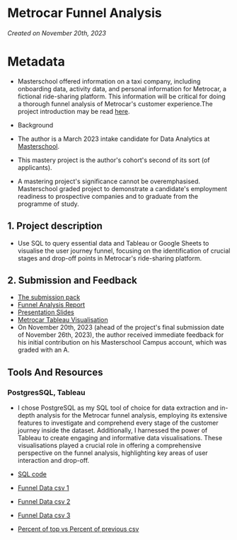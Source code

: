 # Metrocar Funnel Analysis

###### Created  on November 20th, 2023
# Metadata
* Masterschool offered information on a taxi company, including onboarding data, activity data, and personal information for Metrocar, a fictional ride-sharing platform. This information will be critical for doing a thorough funnel analysis of Metrocar's customer experience.The project introduction may be read [here](https://cms.master.school/cms-january-2023/0204/elements-2/project-overview-funnel-analysis-mastery-project).

* Background
* The author is a March 2023 intake candidate for Data Analytics at [Masterschool](https://www.masterschool.com/).
* This mastery project is the author's cohort's second of its sort (of applicants).
* A mastering project's significance cannot be overemphasised. Masterschool graded project to demonstrate a candidate's employment readiness to prospective companies and to graduate from the programme of study.

## 1. Project description
* Use SQL to query essential data and Tableau or Google Sheets to visualise the user journey funnel, focusing on the identification of crucial stages and drop-off points in Metrocar's ride-sharing platform.

## 2. Submission and  Feedback
* [The submission pack](https://github.com/Vincentopoku11/Metrocar-Funnel-Analysis/blob/main/Metrocar%20.zip)
* [Funnel Analysis Report](https://github.com/Vincentopoku11/Metrocar-Funnel-Analysis/blob/main/Metrocar%20Report.pdf)
* [Presentation Slides](https://github.com/Vincentopoku11/Metrocar-Funnel-Analysis/blob/main/Metrocar%20Presentation.pdf)
* [Metrocar Tableau Visualisation](https://github.com/Vincentopoku11/Metrocar-Funnel-Analysis/blob/main/Metrocar%202.twbx)
* On November 20th, 2023 (ahead of the project's final submission date of November 26th, 2023), the author received immediate feedback for his initial contribution on his Masterschool Campus account, which was graded with an A.


## Tools And Resources
### PostgresSQL, Tableau
* I chose PostgreSQL as my SQL tool of choice for data extraction and in-depth analysis for the Metrocar funnel analysis, employing its extensive features to investigate and comprehend every stage of the customer journey inside the dataset. Additionally, I harnessed the power of Tableau to create engaging and informative data visualisations. These visualisations played a crucial role in offering a comprehensive perspective on the funnel analysis, highlighting key areas of user interaction and drop-off.

* [SQL code](https://github.com/Vincentopoku11/Metrocar-Funnel-Analysis/blob/main/Links%20%26%20SQL%20Codes.pdf)
* [Funnel Data csv 1](https://github.com/Vincentopoku11/Metrocar-Funnel-Analysis/blob/main/Funnel%20Data%201.csv)
* [Funnel Data csv 2](https://github.com/Vincentopoku11/Metrocar-Funnel-Analysis/blob/main/Funnel%20Data%202.csv)
* [Funnel Data csv 3](https://github.com/Vincentopoku11/Metrocar-Funnel-Analysis/blob/main/Funnel%20Data%203.csv)
* [Percent of top vs Percent of previous csv](https://github.com/Vincentopoku11/Metrocar-Funnel-Analysis/blob/main/Percent%20of%20Top%20Vs%20Percent%20Of%20Previous.csv)
  

